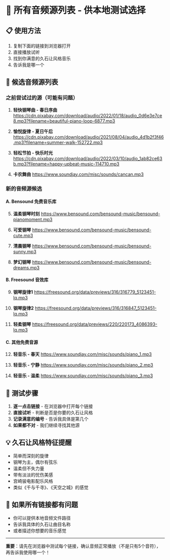 # 🎵 所有音频源列表 - 供本地测试选择

## 📋 使用方法
1. 复制下面的链接到浏览器打开
2. 直接播放试听
3. 找到你满意的久石让风格音乐
4. 告诉我是哪一个

## 🎼 候选音频源列表

### 之前尝试过的源（可能有问题）
1. **轻快钢琴曲 - 春日序曲**
   https://cdn.pixabay.com/download/audio/2022/01/18/audio_0d6e3e7ce8.mp3?filename=beautiful-piano-loop-6877.mp3

2. **愉悦旋律 - 夏日午后**
   https://cdn.pixabay.com/download/audio/2021/08/04/audio_4d1b2f3f46.mp3?filename=summer-walk-152722.mp3

3. **轻松节拍 - 快乐时光**
   https://cdn.pixabay.com/download/audio/2022/03/10/audio_1ab82ce63b.mp3?filename=happy-upbeat-music-114710.mp3

4. **卡农舞曲**
   https://www.soundjay.com/misc/sounds/cancan.mp3

### 新的音频源候选

#### A. Bensound 免费音乐库
5. **温柔钢琴时刻**
   https://www.bensound.com/bensound-music/bensound-pianomoment.mp3

6. **可爱钢琴**
   https://www.bensound.com/bensound-music/bensound-cute.mp3

7. **清晨钢琴**
   https://www.bensound.com/bensound-music/bensound-sunny.mp3

8. **梦幻钢琴**
   https://www.bensound.com/bensound-music/bensound-dreams.mp3

#### B. Freesound 音效库
9. **钢琴旋律1**
   https://freesound.org/data/previews/316/316779_5123451-lq.mp3

10. **钢琴旋律2**
    https://freesound.org/data/previews/316/316847_5123451-lq.mp3

11. **轻柔钢琴**
    https://freesound.org/data/previews/220/220173_4086393-lq.mp3

#### C. 其他免费音源
12. **轻音乐 - 春天**
    https://www.soundjay.com/misc/sounds/piano_1.mp3

13. **轻音乐 - 宁静**
    https://www.soundjay.com/misc/sounds/piano_2.mp3

14. **轻音乐 - 温柔**
    https://www.soundjay.com/misc/sounds/piano_3.mp3

## 🎯 测试步骤

1. **逐一点击链接** - 在浏览器中打开每个链接
2. **直接试听** - 判断是否是你要的久石让风格
3. **记录满意的编号** - 告诉我具体是第几个
4. **如果都不对** - 我们继续寻找其他源

## 💡 久石让风格特征提醒
- 简单而深刻的旋律
- 钢琴为主，偶尔有弦乐
- 温柔但不失力量
- 带有淡淡的忧伤美感
- 宫崎骏电影配乐风格
- 类似《千与千寻》、《天空之城》的感觉

## 🔧 如果所有链接都有问题
- 你可以提供本地音频文件路径
- 告诉我具体的久石让曲目名称
- 或者描述你想要的音乐感觉

---
**重要**：请先在浏览器中测试每个链接，确认音频正常播放（不是只有5个音符），再告诉我使用哪一个！